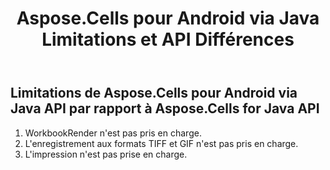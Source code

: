 ﻿---
title: Aspose.Cells pour Android via Java Limitations et API Différences
type: docs
weight: 10
url: /fr/java/aspose-cells-for-android-via-java-limitations-and-api-differences/
---
## **Limitations de Aspose.Cells pour Android via Java API par rapport à Aspose.Cells for Java API**
1. WorkbookRender n'est pas pris en charge.
1. L'enregistrement aux formats TIFF et GIF n'est pas pris en charge.
1. L'impression n'est pas prise en charge.
